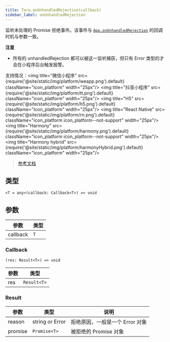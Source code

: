 ```yaml
---
title: Taro.onUnhandledRejection(callback)
sidebar_label: onUnhandledRejection
---
```


监听未处理的 Promise 拒绝事件。该事件与 [`App.onUnhandledRejection`](https://developers.weixin.qq.com/miniprogram/dev/reference/api/App.html#onUnhandledRejection-Object-object) 的回调时机与参数一致。

**注意**
- 所有的 unhandledRejection 都可以被这一监听捕获，但只有 Error 类型的才会在小程序后台触发报警。

支持情况：<img title="微信小程序" src={require('@site/static/img/platform/weapp.png').default} className="icon_platform" width="25px"/> <img title="抖音小程序" src={require('@site/static/img/platform/tt.png').default} className="icon_platform" width="25px"/> <img title="H5" src={require('@site/static/img/platform/h5.png').default} className="icon_platform" width="25px"/> <img title="React Native" src={require('@site/static/img/platform/rn.png').default} className="icon_platform icon_platform--not-support" width="25px"/> <img title="Harmony" src={require('@site/static/img/platform/harmony.png').default} className="icon_platform icon_platform--not-support" width="25px"/> <img title="Harmony hybrid" src={require('@site/static/img/platform/harmonyHybrid.png').default} className="icon_platform" width="25px"/>

> [参考文档](https://developers.weixin.qq.com/miniprogram/dev/api/base/app/app-event/wx.onUnhandledRejection.html)

## 类型

```tsx
<T = any>(callback: Callback<T>) => void
```

## 参数

| 参数 | 类型 |
| --- | --- |
| callback | `T` |

### Callback

```tsx
(res: Result<T>) => void
```

| 参数 | 类型 |
| --- | --- |
| res | `Result<T>` |

### Result

| 参数 | 类型 | 说明 |
| --- | --- | --- |
| reason | string or Error | 拒绝原因，一般是一个 Error 对象 |
| promise | `Promise<T>` | 被拒绝的 Promise 对象 |
